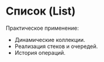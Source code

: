 # Список (List)

Практическое применение:

- Динамические коллекции.
- Реализация стеков и очередей.
- История операций.